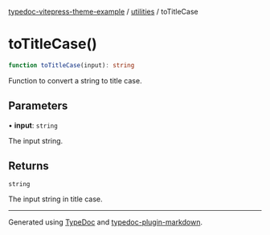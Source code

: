 [typedoc-vitepress-theme-example](../../index.md) / [utilities](../index.md) / toTitleCase

# toTitleCase()

```ts
function toTitleCase(input): string
```

Function to convert a string to title case.

## Parameters

• **input**: `string`

The input string.

## Returns

`string`

The input string in title case.

***

Generated using [TypeDoc](https://typedoc.org) and [typedoc-plugin-markdown](https://typedoc-plugin-markdown.org).
